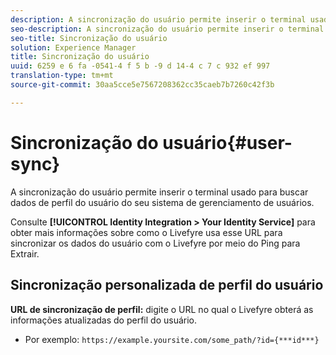 ```yaml
---
description: A sincronização do usuário permite inserir o terminal usado para buscar dados de perfil do usuário do seu sistema de gerenciamento de usuários.
seo-description: A sincronização do usuário permite inserir o terminal usado para buscar dados de perfil do usuário do seu sistema de gerenciamento de usuários.
seo-title: Sincronização do usuário
solution: Experience Manager
title: Sincronização do usuário
uuid: 6259 e 6 fa -0541-4 f 5 b -9 d 14-4 c 7 c 932 ef 997
translation-type: tm+mt
source-git-commit: 30aa5cce5e7567208362cc35caeb7b7260c42f3b

---
```



# Sincronização do usuário{#user-sync}

A sincronização do usuário permite inserir o terminal usado para buscar dados de perfil do usuário do seu sistema de gerenciamento de usuários.

Consulte **[!UICONTROL Identity Integration > Your Identity Service]** para obter mais informações sobre como o Livefyre usa esse URL para sincronizar os dados do usuário com o Livefyre por meio do Ping para Extrair.

## Sincronização personalizada de perfil do usuário

**URL de sincronização de perfil:** digite o URL no qual o Livefyre obterá as informações atualizadas do perfil do usuário.
* Por exemplo: `https://example.yoursite.com/some_path/?id={***id***}`

